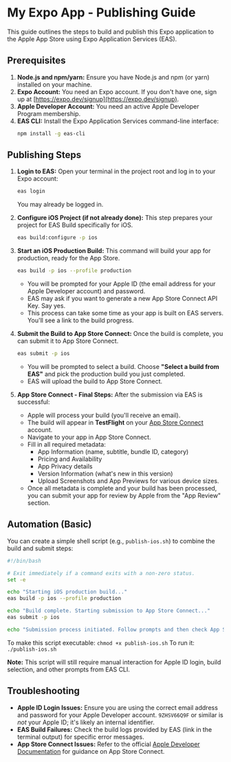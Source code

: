 # My Expo App - Publishing Guide

This guide outlines the steps to build and publish this Expo application to the Apple App Store using Expo Application Services (EAS).

## Prerequisites

1.  **Node.js and npm/yarn:** Ensure you have Node.js and npm (or yarn) installed on your machine.
2.  **Expo Account:** You need an Expo account. If you don't have one, sign up at [https://expo.dev/signup](https://expo.dev/signup).
3.  **Apple Developer Account:** You need an active Apple Developer Program membership.
4.  **EAS CLI:** Install the Expo Application Services command-line interface:
    ```bash
    npm install -g eas-cli
    ```

## Publishing Steps

1.  **Login to EAS:**
    Open your terminal in the project root and log in to your Expo account:
    ```bash
    eas login
    ```
    You may already be logged in.

2.  **Configure iOS Project (if not already done):**
    This step prepares your project for EAS Build specifically for iOS.
    ```bash
    eas build:configure -p ios
    ```

3.  **Start an iOS Production Build:**
    This command will build your app for production, ready for the App Store.
    ```bash
    eas build -p ios --profile production
    ```
    *   You will be prompted for your Apple ID (the email address for your Apple Developer account) and password.
    *   EAS may ask if you want to generate a new App Store Connect API Key. Say yes.
    *   This process can take some time as your app is built on EAS servers. You'll see a link to the build progress.

4.  **Submit the Build to App Store Connect:**
    Once the build is complete, you can submit it to App Store Connect.
    ```bash
    eas submit -p ios
    ```
    *   You will be prompted to select a build. Choose **"Select a build from EAS"** and pick the production build you just completed.
    *   EAS will upload the build to App Store Connect.

5.  **App Store Connect - Final Steps:**
    After the submission via EAS is successful:
    *   Apple will process your build (you'll receive an email).
    *   The build will appear in **TestFlight** on your [App Store Connect](https://appstoreconnect.apple.com/) account.
    *   Navigate to your app in App Store Connect.
    *   Fill in all required metadata:
        *   App Information (name, subtitle, bundle ID, category)
        *   Pricing and Availability
        *   App Privacy details
        *   Version Information (what's new in this version)
        *   Upload Screenshots and App Previews for various device sizes.
    *   Once all metadata is complete and your build has been processed, you can submit your app for review by Apple from the "App Review" section.

## Automation (Basic)

You can create a simple shell script (e.g., `publish-ios.sh`) to combine the build and submit steps:

```bash
#!/bin/bash

# Exit immediately if a command exits with a non-zero status.
set -e

echo "Starting iOS production build..."
eas build -p ios --profile production

echo "Build complete. Starting submission to App Store Connect..."
eas submit -p ios

echo "Submission process initiated. Follow prompts and then check App Store Connect."
```
To make this script executable: `chmod +x publish-ios.sh`
To run it: `./publish-ios.sh`

**Note:** This script will still require manual interaction for Apple ID login, build selection, and other prompts from EAS CLI.

## Troubleshooting

*   **Apple ID Login Issues:** Ensure you are using the correct email address and password for your Apple Developer account. `9ZHSV66Q9F` or similar is *not* your Apple ID; it's likely an internal identifier.
*   **EAS Build Failures:** Check the build logs provided by EAS (link in the terminal output) for specific error messages.
*   **App Store Connect Issues:** Refer to the official [Apple Developer Documentation](https://developer.apple.com/documentation/) for guidance on App Store Connect. 